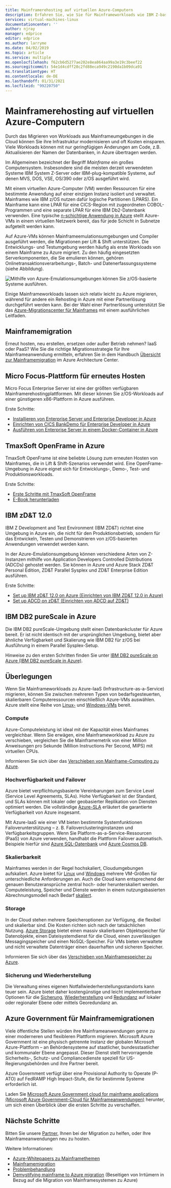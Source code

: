 ```yaml
---
title: Mainframerehosting auf virtuellen Azure-Computern
description: Erfahren Sie, wie Sie für Mainframeworkloads wie IBM Z-basierte Systeme auf virtuellen Microsoft Azure-Computern ein Rehosting durchführen.
services: virtual-machines-linux
documentationcenter: ''
author: njray
manager: edprice
editor: edprice
ms.author: larryme
ms.date: 04/02/2019
ms.topic: article
ms.service: multiple
ms.openlocfilehash: f62cb6d5277ae202e8ea864aa99a3e19c3beef22
ms.sourcegitcommit: 54e1d4cdff28c2fd88eca949c2190da1b09dca91
ms.translationtype: HT
ms.contentlocale: de-DE
ms.lasthandoff: 01/31/2021
ms.locfileid: "99220750"
---
```

# <a name="mainframe-rehosting-on-azure-virtual-machines"></a>Mainframerehosting auf virtuellen Azure-Computern

Durch das Migrieren von Workloads aus Mainframeumgebungen in die Cloud können Sie ihre Infrastruktur modernisieren und oft Kosten einsparen. Viele Workloads können mit nur geringfügigen Änderungen am Code, z.B. Aktualisieren der Namen der Datenbanken, in Azure übertragen werden.

Im Allgemeinen bezeichnet der Begriff *Mainframe* ein großes Computersystem. Insbesondere sind die meisten derzeit verwendeten Systeme IBM System Z-Server oder IBM-plug-kompatible Systeme, auf denen MVS, DOS, VSE, OS/390 oder z/OS ausgeführt wird.

Mit einem virtuellen Azure-Computer (VM) werden Ressourcen für eine bestimmte Anwendung auf einer einzigen Instanz isoliert und verwaltet. Mainframes wie IBM z/OS nutzen dafür logische Partitionen (LPARS). Ein Mainframe kann eine LPAR für eine CICS-Region mit zugeordneten COBOL-Programmen und eine separate LPAR für eine IBM Db2-Datenbank verwenden. Eine typische [n-schichtige Anwendung in Azure](/azure/architecture/reference-architectures/n-tier/n-tier-sql-server) stellt Azure-VMs in einem virtuellen Netzwerk bereit, das für jede Schicht in Subnetze aufgeteilt werden kann.

Auf Azure-VMs können Mainframeemulationsumgebungen und Compiler ausgeführt werden, die Migrationen per Lift & Shift unterstützen. Die Entwicklungs- und Testumgebung werden häufig als erste Workloads von einem Mainframe zu Azure migriert. Zu den häufig eingesetzten Serverkomponenten, die Sie emulieren können, gehören Onlinetransaktionsverarbeitungs-, Batch- und Datenerfassungssysteme (siehe Abbildung).

![Mithilfe von Azure-Emulationsumgebungen können Sie z/OS-basierte Systeme ausführen.](media/01-overview.png)

Einige Mainframeworkloads lassen sich relativ leicht zu Azure migrieren, während für andere ein Rehosting in Azure mit einer Partnerlösung durchgeführt werden kann. Bei der Wahl einer Partnerlösung unterstützt Sie das [Azure-Migrationscenter für Mainframes](https://azure.microsoft.com/migration/mainframe/) mit einem ausführlichen Leitfaden.

## <a name="mainframe-migration"></a>Mainframemigration

Erneut hosten, neu erstellen, ersetzen oder außer Betrieb nehmen? IaaS oder PaaS? Wie Sie die richtige Migrationsstrategie für Ihre Mainframeanwendung ermitteln, erfahren Sie in dem Handbuch [Übersicht zur Mainframemigration](/azure/architecture/cloud-adoption/infrastructure/mainframe-migration/overview) im Azure Architecture Center.

## <a name="micro-focus-rehosting-platform"></a>Micro Focus-Plattform für erneutes Hosten

Micro Focus Enterprise Server ist eine der größten verfügbaren Mainframerehostingplattformen. Mit dieser können Sie z/OS-Workloads auf einer günstigeren x86-Plattform in Azure ausführen.

Erste Schritte:

- [Installieren von Enterprise Server und Enterprise Developer in Azure](./microfocus/set-up-micro-focus-azure.md)
- [Einrichten von CICS BankDemo für Enterprise Developer in Azure](./microfocus/demo.md)
- [Ausführen von Enterprise Server in einem Docker-Container in Azure](./microfocus/run-enterprise-server-container.md)


## <a name="tmaxsoft-openframe-on-azure"></a>TmaxSoft OpenFrame in Azure

TmaxSoft OpenFrame ist eine beliebte Lösung zum erneuten Hosten von Mainframes, die in Lift & Shift-Szenarios verwendet wird. Eine OpenFrame-Umgebung in Azure eignet sich für Entwicklungs-, Demo-, Test- und Produktionsworkloads.

Erste Schritte:

- [Erste Schritte mit TmaxSoft OpenFrame](./tmaxsoft/get-started.md)
- [E-Book herunterladen](https://azure.microsoft.com/resources/install-tmaxsoft-openframe-on-azure/)

## <a name="ibm-zdt-120"></a>IBM zD&T 12.0

IBM Z Development and Test Environment (IBM ZD&T) richtet eine Umgebung in Azure ein, die nicht für den Produktionsbetrieb, sondern für das Entwickeln, Testen und Demonstrieren von z/OS-basierten Anwendungen verwendet werden kann.

In der Azure-Emulationsumgebung können verschiedene Arten von Z-Instanzen mithilfe von Application Developers Controlled Distributions (ADCDs) gehostet werden. Sie können in Azure und Azure Stack ZD&T Personal Edition, ZD&T Parallel Sysplex und ZD&T Enterprise Edition ausführen.

Erste Schritte:

- [Set up IBM zD&T 12.0 on Azure (Einrichten von IBM ZD&T 12.0 in Azure)](./ibm/install-ibm-z-environment.md)
- [Set up ADCD on zD&T (Einrichten von ADCD auf ZD&T)](./ibm/demo.md)

## <a name="ibm-db2-purescale-on-azure"></a>IBM DB2 pureScale in Azure

Die IBM DB2 pureScale-Umgebung stellt einen Datenbankcluster für Azure bereit. Er ist nicht identisch mit der ursprünglichen Umgebung, bietet aber ähnliche Verfügbarkeit und Skalierung wie IBM DB2 für z/OS bei Ausführung in einem Parallel Sysplex-Setup.

Hinweise zu den ersten Schritten finden Sie unter [IBM DB2 pureScale on Azure (IBM DB2 pureScale in Azure)](.//ibm/ibm-db2-purescale-azure.md).

## <a name="considerations"></a>Überlegungen

Wenn Sie Mainframeworkloads zu Azure-IaaS (Infrastructure-as-a-Service) migrieren, können Sie zwischen mehreren Typen von bedarfsgesteuerten, skalierbaren Computeressourcen einschließlich Azure-VMs auswählen. Azure stellt eine Reihe von [Linux-](../../linux/overview.md) und [Windows-VMs](../../windows/overview.md) bereit.

### <a name="compute"></a>Compute

Azure-Computeleistung ist ideal mit der Kapazität eines Mainframes vergleichbar. Wenn Sie erwägen, eine Mainframeworkload zu Azure zu verschieben, vergleichen Sie die Mainframemetrik von einer Million Anweisungen pro Sekunde (Million Instructions Per Second, MIPS) mit virtuellen CPUs. 

Informieren Sie sich über das [Verschieben von Mainframe-Computing zu Azure](./concepts/mainframe-compute-azure.md).

### <a name="high-availability-and-failover"></a>Hochverfügbarkeit und Failover

Azure bietet verpflichtungsbasierte Vereinbarungen zum Service Level (Service Level Agreements, SLAs). Hohe Verfügbarkeit ist der Standard, und SLAs können mit lokaler oder geobasierter Replikation von Diensten optimiert werden. Die vollständige [Azure-SLA](https://azure.microsoft.com/support/legal/sla/virtual-machines/) erläutert die garantierte Verfügbarkeit von Azure insgesamt.

Mit Azure-IaaS wie einer VM bieten bestimmte Systemfunktionen Failoverunterstützung – z. B. Failoverclusteringinstanzen und Verfügbarkeitsgruppen. Wenn Sie Platform-as-a-Service-Ressourcen (PaaS) von Azure verwenden, handhabt die Plattform Failover automatisch. Beispiele hierfür sind [Azure SQL-Datenbank](../../../azure-sql/database/sql-database-paas-overview.md) und [Azure Cosmos DB](../../../cosmos-db/introduction.md).

### <a name="scalability"></a>Skalierbarkeit

Mainframes werden in der Regel hochskaliert, Cloudumgebungen aufskaliert. Azure bietet für [Linux](../../sizes.md) und [Windows](../../sizes.md) mehrere VM-Größen für unterschiedliche Anforderungen an. Auch die Cloud kann entsprechend der genauen Benutzeransprüche zentral hoch- oder herunterskaliert werden. Computeleistung, Speicher und Dienste werden in einem nutzungsbasierten Abrechnungsmodell nach Bedarf [skaliert](/azure/architecture/best-practices/auto-scaling).

### <a name="storage"></a>Storage

In der Cloud stehen mehrere Speicheroptionen zur Verfügung, die flexibel und skalierbar sind. Die Kosten richten sich nach der tatsächlichen Nutzung. [Azure Storage](../../../storage/common/storage-introduction.md) bietet einen massiv skalierbaren Objektspeicher für Datenobjekte, einen Dateisystemdienst für die Cloud, einen zuverlässigen Messagingspeicher und einen NoSQL-Speicher. Für VMs bieten verwaltete und nicht verwaltete Datenträger einen dauerhaften und sicheren Speicher.

Informieren Sie sich über das [Verschieben von Mainframespeicher zu Azure](./concepts/mainframe-storage-azure.md).

### <a name="backup-and-recovery"></a>Sicherung und Wiederherstellung

Die Verwaltung eines eigenen Notfallwiederherstellungsstandorts kann teuer sein. Azure bietet daher kostengünstige und leicht implementierbare Optionen für die [Sicherung](../../../backup/backup-overview.md), [Wiederherstellung](../../../site-recovery/site-recovery-overview.md) und [Redundanz](../../../storage/common/storage-redundancy.md) auf lokaler oder regionaler Ebene oder mittels Georedundanz an.

## <a name="azure-government-for-mainframe-migrations"></a>Azure Government für Mainframemigrationen

Viele öffentliche Stellen würden ihre Mainframeanwendungen gerne zu einer moderneren und flexibleren Plattform migrieren. Microsoft Azure Government ist eine physisch getrennte Instanz der globalen Microsoft Azure-Plattform – an Behördensysteme auf staatlicher, bundesstaatlicher und kommunaler Ebene angepasst. Dieser Dienst stellt hervorragende Sicherheits-, Schutz- und Compliancedienste speziell für US-Regierungsbehörden und ihre Partner bereit.

Azure Government verfügt über eine Provisional Authority to Operate (P-ATO) auf FedRAMP High Impact-Stufe, die für bestimmte Systeme erforderlich ist.

Laden Sie [Microsoft Azure Government cloud for mainframe applications (Microsoft Azure Government-Cloud für Mainframeanwendungen)](https://azure.microsoft.com/resources/microsoft-azure-government-cloud-for-mainframe-applications/en-us/) herunter, um sich einen Überblick über die ersten Schritte zu verschaffen.

## <a name="next-steps"></a>Nächste Schritte

Bitten Sie unsere [Partner](partner-workloads.md), Ihnen bei der Migration zu helfen, oder Ihre Mainframeanwendungen neu zu hosten. 

Weitere Informationen:

- [Azure-Whitepapers zu Mainframethemen](mainframe-white-papers.md)
- [Mainframemigration](/azure/architecture/cloud-adoption/infrastructure/mainframe-migration/overview)
- [Problembehandlung](../../troubleshooting/index.yml)
- [Demystifying mainframe to Azure migration](https://azure.microsoft.com/resources/demystifying-mainframe-to-azure-migration/) (Beseitigen von Irrtümern in Bezug auf die Migration von Mainframesystemen zu Azure)

<!-- INTERNAL LINKS -->
[microfocus-get-started]: /microfocus/get-started.md
[microfocus-setup]: /microfocus/set-up-micro-focus-azure.md
[microfocus-demo]: /microfocus/demo.md
[ibm-get-started]: /ibm/get-started.md
[ibm-install-z]: /ibm/install-ibm-z-environment.md
[ibm-demo]: /ibm/demo.md